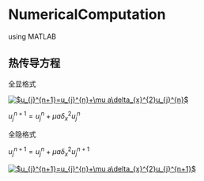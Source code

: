 # NumericalComputation

using MATLAB

## 热传导方程


全显格式


<a href="https://www.codecogs.com/eqnedit.php?latex=$u_{j}^{n&plus;1}=u_{j}^{n}&plus;\mu&space;a\delta_{x}^{2}u_{j}^{n}$" target="_blank"><img src="https://latex.codecogs.com/gif.latex?$u_{j}^{n&plus;1}=u_{j}^{n}&plus;\mu&space;a\delta_{x}^{2}u_{j}^{n}$" title="$u_{j}^{n+1}=u_{j}^{n}+\mu a\delta_{x}^{2}u_{j}^{n}$" /></a>

$u_{j}^{n+1}=u_{j}^{n}+\mu a\delta_{x}^{2}u_{j}^{n}$

全隐格式 

$u_{j}^{n+1}=u_{j}^{n}+\mu a\delta_{x}^{2}u_{j}^{n+1}$


<a href="https://www.codecogs.com/eqnedit.php?latex=$u_{j}^{n&plus;1}=u_{j}^{n}&plus;\mu&space;a\delta_{x}^{2}u_{j}^{n&plus;1}$" target="_blank"><img src="https://latex.codecogs.com/gif.latex?$u_{j}^{n&plus;1}=u_{j}^{n}&plus;\mu&space;a\delta_{x}^{2}u_{j}^{n&plus;1}$" title="$u_{j}^{n+1}=u_{j}^{n}+\mu a\delta_{x}^{2}u_{j}^{n+1}$" /></a>

